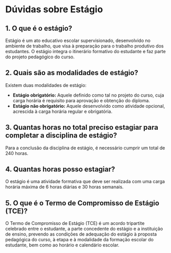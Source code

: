 # Dúvidas sobre Estágio

## 1. O que é o estágio?

Estágio é um ato educativo escolar supervisionado, desenvolvido no ambiente de trabalho, que visa à preparação para o trabalho produtivo dos estudantes. O estágio integra o itinerário formativo do estudante e faz parte do projeto pedagógico do curso.

## 2. Quais são as modalidades de estágio?

Existem duas modalidades de estágio:
- **Estágio obrigatório:** Aquele definido como tal no projeto do curso, cuja carga horária é requisito para aprovação e obtenção do diploma.
- **Estágio não obrigatório:** Aquele desenvolvido como atividade opcional, acrescida à carga horária regular e obrigatória.

## 3. Quantas horas no total preciso estagiar para completar a disciplina de estágio?

Para a conclusão da disciplina de estágio, é necessário cumprir um total de 240 horas.

## 4. Quantas horas posso estagiar?

O estágio é uma atividade formativa que deve ser realizada com uma carga horária máxima de 6 horas diárias e 30 horas semanais.

## 5. O que é o Termo de Compromisso de Estágio (TCE)?

O Termo de Compromisso de Estágio (TCE) é um acordo tripartite celebrado entre o estudante, a parte concedente do estágio e a instituição de ensino, prevendo as condições de adequação do estágio à proposta pedagógica do curso, à etapa e à modalidade da formação escolar do estudante, bem como ao horário e calendário escolar.

